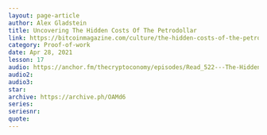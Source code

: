 ```yaml
---
layout: page-article
author: Alex Gladstein
title: Uncovering The Hidden Costs Of The Petrodollar
link: https://bitcoinmagazine.com/culture/the-hidden-costs-of-the-petrodollar
category: Proof-of-work
date: Apr 28, 2021
lesson: 17
audio: https://anchor.fm/thecryptoconomy/episodes/Read_522---The-Hidden-Costs-of-the-Petrodollar-System-Alex-Gladstein-e1013a2
audio2: 
audio3: 
star: 
archive: https://archive.ph/OAMd6
series: 
seriesnr: 
quote: 
---
```

